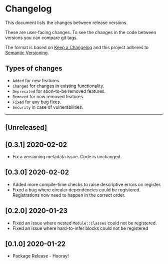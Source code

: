 # Changelog
This document lists the changes between release versions.

These are user-facing changes. To see the changes in the code between versions you can compare git tags.

The format is based on [Keep a Changelog](http://keepachangelog.com/en/1.0.0/)
and this project adheres to [Semantic Versioning](http://semver.org/spec/v2.0.0.html).

## Types of changes
  * `Added` for new features.
  * `Changed` for changes in existing functionality.
  * `Deprecated` for soon-to-be removed features.
  * `Removed` for now removed features.
  * `Fixed` for any bug fixes.
  * `Security` in case of vulnerabilities.

  -------------------------------------------------------------------
## [Unreleased]

## [0.3.1] 2020-02-02
 - Fix a versioning metadata issue. Code is unchanged.

## [0.3.0] 2020-02-02
 - Added more compile-time checks to raise descriptive errors on register. 
 - Fixed a bug where circular dependencies could be registered. Registrations now need to happen in the correct order. 

## [0.2.0] 2020-01-23
 - Fixed an issue where nested `Module::Classes` could not be registered.
 - Fixed an issue where hard-to-infer blocks could not be registered 

## [0.1.0] 2020-01-22
 - Package Release - Hooray!
